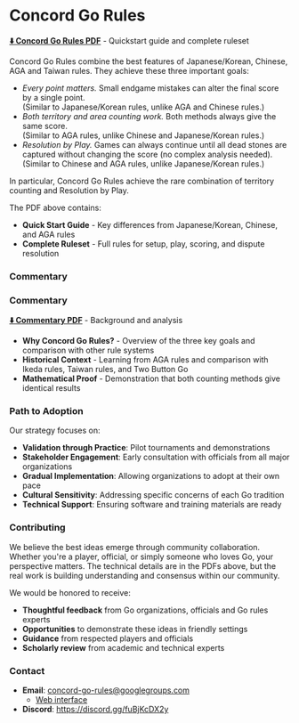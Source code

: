 # Concord Go Rules

**[⬇️ Concord Go Rules PDF](https://raw.githubusercontent.com/concord-go-rules/concord-go-rules/refs/heads/main/Concord.pdf)** - Quickstart guide and complete ruleset

Concord Go Rules combine the best features of Japanese/Korean, Chinese, AGA and Taiwan rules.
They achieve these three important goals:

- *Every point matters.* Small endgame mistakes can alter the final score by a single point. <br>
  (Similar to Japanese/Korean rules, unlike AGA and Chinese rules.)
- *Both territory and area counting work.* Both methods always give the same score. <br>
  (Similar to AGA rules, unlike Chinese and Japanese/Korean rules.)
- *Resolution by Play.* Games can always continue until all dead stones are captured without changing the score (no complex analysis needed). <br>
  (Similar to Chinese and AGA rules, unlike Japanese/Korean rules.)

In particular, Concord Go Rules achieve the rare combination of territory counting and Resolution by Play.

The PDF above contains:
- **Quick Start Guide** - Key differences from Japanese/Korean, Chinese, and AGA rules
- **Complete Ruleset** - Full rules for setup, play, scoring, and dispute resolution

### Commentary

### Commentary

**[⬇️ Commentary PDF](https://raw.githubusercontent.com/concord-go-rules/concord-go-rules/refs/heads/main/ConcordCommentary.pdf)** - Background and analysis

- **Why Concord Go Rules?** - Overview of the three key goals and comparison with other rule systems
- **Historical Context** - Learning from AGA rules and comparison with Ikeda rules, Taiwan rules, and Two Button Go  
- **Mathematical Proof** - Demonstration that both counting methods give identical results

### Path to Adoption

Our strategy focuses on:

- **Validation through Practice**: Pilot tournaments and demonstrations
- **Stakeholder Engagement**: Early consultation with officials from all major organizations
- **Gradual Implementation**: Allowing organizations to adopt at their own pace
- **Cultural Sensitivity**: Addressing specific concerns of each Go tradition
- **Technical Support**: Ensuring software and training materials are ready

### Contributing

We believe the best ideas emerge through community collaboration.
Whether you're a player, official, or simply someone who loves Go, your perspective matters.
The technical details are in the PDFs above, but the real work is building understanding and consensus within our community.

We would be honored to receive:

- **Thoughtful feedback** from Go organizations, officials and Go rules experts
- **Opportunities** to demonstrate these ideas in friendly settings
- **Guidance** from respected players and officials
- **Scholarly review** from academic and technical experts

### Contact
- **Email**: concord-go-rules@googlegroups.com
  - [Web interface](https://groups.google.com/g/concord-go-rules)
- **Discord**: https://discord.gg/fuBjKcDX2y
